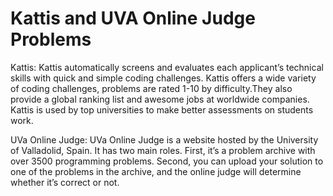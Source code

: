 # Kattis and UVA Online Judge Problems

Kattis:
Kattis automatically screens and evaluates each applicant’s technical skills with quick and simple coding challenges. Kattis offers a wide variety of coding challenges, problems are rated 1-10 by difficulty.They also provide a global ranking list and awesome jobs at worldwide companies. Kattis is used by top universities to make better assessments on students work.

UVa Online Judge:
UVa Online Judge is a website hosted by the University of Valladolid, Spain.
It has two main roles. First, it’s a problem archive with over 3500 programming problems. Second, you can upload your solution to one of the problems in the archive, and the online judge will determine whether it’s correct or not.
